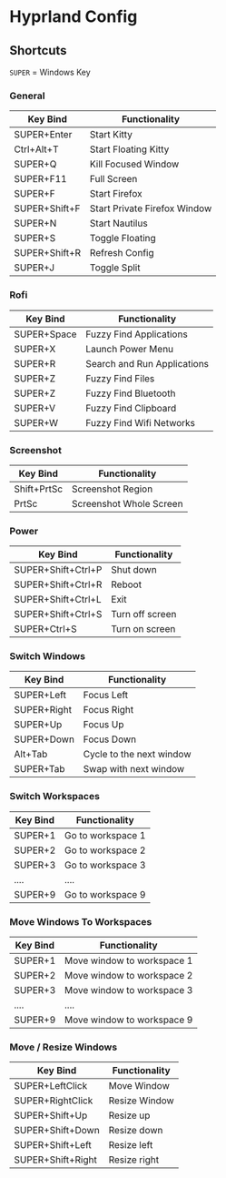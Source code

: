 # Hyprland Config

## Shortcuts

`SUPER` = Windows Key

### General

| Key Bind | Functionality |
|---------------|----------|
| SUPER+Enter | Start Kitty |
| Ctrl+Alt+T | Start Floating Kitty |
| SUPER+Q | Kill Focused Window |
| SUPER+F11 | Full Screen | 
| SUPER+F | Start Firefox |
| SUPER+Shift+F | Start Private Firefox Window|
| SUPER+N | Start Nautilus |
| SUPER+S | Toggle Floating |
| SUPER+Shift+R | Refresh Config |
| SUPER+J | Toggle Split |

### Rofi

| Key Bind | Functionality |
|---------------|----------|
| SUPER+Space | Fuzzy Find Applications |
| SUPER+X | Launch Power Menu |
| SUPER+R | Search and Run Applications |
| SUPER+Z | Fuzzy Find Files |
| SUPER+Z | Fuzzy Find Bluetooth |
| SUPER+V | Fuzzy Find Clipboard |
| SUPER+W | Fuzzy Find Wifi Networks |

### Screenshot

| Key Bind | Functionality |
|---------------|----------|
| Shift+PrtSc | Screenshot Region |
| PrtSc | Screenshot Whole Screen |


### Power

| Key Bind | Functionality |
|---------------|----------|
| SUPER+Shift+Ctrl+P | Shut down |
| SUPER+Shift+Ctrl+R | Reboot |
| SUPER+Shift+Ctrl+L | Exit |
| SUPER+Shift+Ctrl+S | Turn off screen |
| SUPER+Ctrl+S | Turn on screen |
 

### Switch Windows

| Key Bind | Functionality |
|---------------|----------|
| SUPER+Left | Focus Left | 
| SUPER+Right | Focus Right | 
| SUPER+Up | Focus Up | 
| SUPER+Down | Focus Down | 
| Alt+Tab | Cycle to the next window | 
| SUPER+Tab | Swap with next window | 

### Switch Workspaces

| Key Bind | Functionality |
|---------------|----------|
| SUPER+1 | Go to workspace 1 |
| SUPER+2 | Go to workspace 2 |
| SUPER+3 | Go to workspace 3 |
| .... | .... | 
| SUPER+9 | Go to workspace 9 |

### Move Windows To Workspaces

| Key Bind | Functionality |
|---------------|----------|
| SUPER+1 | Move window to workspace 1 |
| SUPER+2 | Move window to workspace 2 |
| SUPER+3 | Move window to workspace 3 |
| .... | .... | 
| SUPER+9 | Move window to workspace 9 |

### Move / Resize Windows

| Key Bind | Functionality |
|---------------|----------|
| SUPER+LeftClick | Move Window | 
| SUPER+RightClick | Resize Window |
| SUPER+Shift+Up | Resize up | 
| SUPER+Shift+Down | Resize down |
| SUPER+Shift+Left | Resize left | 
| SUPER+Shift+Right | Resize right | 



